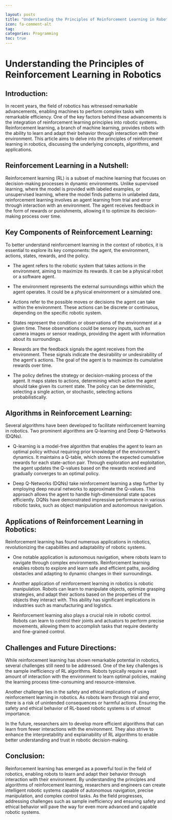 ```yaml
---

layout: posts
title: "Understanding the Principles of Reinforcement Learning in Robotics"
icon: fa-comment-alt
tag:      
categories: Programming
toc: true
---
```




# Understanding the Principles of Reinforcement Learning in Robotics

## Introduction:
In recent years, the field of robotics has witnessed remarkable advancements, enabling machines to perform complex tasks with remarkable efficiency. One of the key factors behind these advancements is the integration of reinforcement learning principles into robotic systems. Reinforcement learning, a branch of machine learning, provides robots with the ability to learn and adapt their behavior through interaction with their environment. This article aims to delve into the principles of reinforcement learning in robotics, discussing the underlying concepts, algorithms, and applications.

## Reinforcement Learning in a Nutshell:
Reinforcement learning (RL) is a subset of machine learning that focuses on decision-making processes in dynamic environments. Unlike supervised learning, where the model is provided with labeled examples, or unsupervised learning, where the model finds patterns in unlabeled data, reinforcement learning involves an agent learning from trial and error through interaction with an environment. The agent receives feedback in the form of rewards or punishments, allowing it to optimize its decision-making process over time.

## Key Components of Reinforcement Learning:
To better understand reinforcement learning in the context of robotics, it is essential to explore its key components: the agent, the environment, actions, states, rewards, and the policy.

- The agent refers to the robotic system that takes actions in the environment, aiming to maximize its rewards. It can be a physical robot or a software agent.

- The environment represents the external surroundings within which the agent operates. It could be a physical environment or a simulated one.

- Actions refer to the possible moves or decisions the agent can take within the environment. These actions can be discrete or continuous, depending on the specific robotic system.

- States represent the condition or observations of the environment at a given time. These observations could be sensory inputs, such as camera images or sensor readings, providing the agent with information about its surroundings.

- Rewards are the feedback signals the agent receives from the environment. These signals indicate the desirability or undesirability of the agent's actions. The goal of the agent is to maximize its cumulative rewards over time.

- The policy defines the strategy or decision-making process of the agent. It maps states to actions, determining which action the agent should take given its current state. The policy can be deterministic, selecting a single action, or stochastic, selecting actions probabilistically.

## Algorithms in Reinforcement Learning:
Several algorithms have been developed to facilitate reinforcement learning in robotics. Two prominent algorithms are Q-learning and Deep Q-Networks (DQNs).

- Q-learning is a model-free algorithm that enables the agent to learn an optimal policy without requiring prior knowledge of the environment's dynamics. It maintains a Q-table, which stores the expected cumulative rewards for each state-action pair. Through exploration and exploitation, the agent updates the Q-values based on the rewards received and gradually converges to an optimal policy.

- Deep Q-Networks (DQNs) take reinforcement learning a step further by employing deep neural networks to approximate the Q-values. This approach allows the agent to handle high-dimensional state spaces efficiently. DQNs have demonstrated impressive performance in various robotic tasks, such as object manipulation and autonomous navigation.

## Applications of Reinforcement Learning in Robotics:
Reinforcement learning has found numerous applications in robotics, revolutionizing the capabilities and adaptability of robotic systems.

- One notable application is autonomous navigation, where robots learn to navigate through complex environments. Reinforcement learning enables robots to explore and learn safe and efficient paths, avoiding obstacles and adapting to dynamic changes in their surroundings.

- Another application of reinforcement learning in robotics is robotic manipulation. Robots can learn to manipulate objects, optimize grasping strategies, and adapt their actions based on the properties of the objects they interact with. This ability has significant implications in industries such as manufacturing and logistics.

- Reinforcement learning also plays a crucial role in robotic control. Robots can learn to control their joints and actuators to perform precise movements, allowing them to accomplish tasks that require dexterity and fine-grained control.

## Challenges and Future Directions:
While reinforcement learning has shown remarkable potential in robotics, several challenges still need to be addressed. One of the key challenges is the sample inefficiency of RL algorithms. Robots typically require a vast amount of interaction with the environment to learn optimal policies, making the learning process time-consuming and resource-intensive.

Another challenge lies in the safety and ethical implications of using reinforcement learning in robotics. As robots learn through trial and error, there is a risk of unintended consequences or harmful actions. Ensuring the safety and ethical behavior of RL-based robotic systems is of utmost importance.

In the future, researchers aim to develop more efficient algorithms that can learn from fewer interactions with the environment. They also strive to enhance the interpretability and explainability of RL algorithms to enable better understanding and trust in robotic decision-making.

## Conclusion:
Reinforcement learning has emerged as a powerful tool in the field of robotics, enabling robots to learn and adapt their behavior through interaction with their environment. By understanding the principles and algorithms of reinforcement learning, researchers and engineers can create intelligent robotic systems capable of autonomous navigation, precise manipulation, and complex control tasks. As the field progresses, addressing challenges such as sample inefficiency and ensuring safety and ethical behavior will pave the way for even more advanced and capable robotic systems.